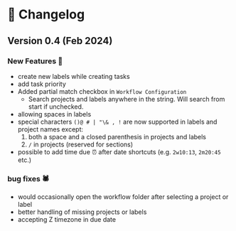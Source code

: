 # 📓 Changelog 
## Version 0.4 (Feb 2024)

### New Features 💫
- create new labels while creating tasks
- add task priority
- Added partial match checkbox in `Workflow Configuration`
   - Search projects and labels anywhere in the string. Will search from start if unchecked.
- allowing spaces in labels
- special characters `()@ # | "\& , !` are now supported in labels and project names
    except:
    1. both a space and a closed parenthesis in projects and labels
    2. `/` in projects (reserved for sections)
- possible to add time due ⏰ after date shortcuts (e.g. `2w10:13`, `2m20:45` etc.)


### bug fixes 🕷️
- would occasionally open the workflow folder after selecting a project or label
- better handling of missing projects or labels
- accepting Z timezone in due date



